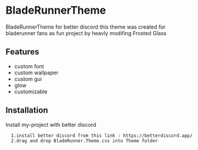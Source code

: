 
# BladeRunnerTheme
BladeRunnerTheme for better discord
this theme was created for bladerunner fans as fun project by heavly modifing Frosted Glass
## Features

- custom font
- custom wallpaper
- custom gui
- glow 
- customizable


## Installation

Install my-project with better discord

```bash
  1.install better discord from this link : https://betterdiscord.app/
  2.drag and drop BladeRunner.Theme.css into Theme folder
```
    
